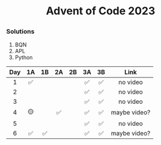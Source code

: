 # <p align="center">Advent of Code 2023</p>
### Solutions

1. BQN
2. APL
3. Python

|  Day  |  1A   |  1B   |  2A   |  2B   |  3A   |  3B   |     Link     |
| :---: | :---: | :---: | :---: | :---: | :---: | :---: | :----------: |
|   1   |   ✅   |       |       |       |   ✅   |   ✅   |   no video   |
|   2   |       |       |       |       |   ✅   |   ✅   |   no video   |
|   3   |       |       |       |       |   ✅   |   ✅   |   no video   |
|   4   |   🟡   |       |   ✅   |       |   ✅   |   ✅   | maybe video? |
|   5   |       |       |       |       |   ✅   |   ✅   |   no video   |
|   6   |   ✅   |   ✅   |       |       |   ✅   |   ✅   | maybe video? |
